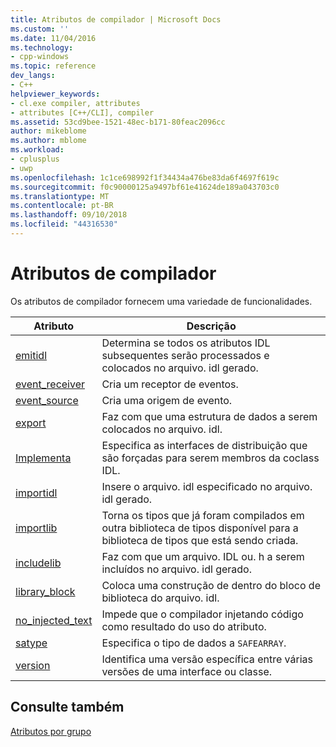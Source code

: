```yaml
---
title: Atributos de compilador | Microsoft Docs
ms.custom: ''
ms.date: 11/04/2016
ms.technology:
- cpp-windows
ms.topic: reference
dev_langs:
- C++
helpviewer_keywords:
- cl.exe compiler, attributes
- attributes [C++/CLI], compiler
ms.assetid: 53cd9bee-1521-48ec-b171-80feac2096cc
author: mikeblome
ms.author: mblome
ms.workload:
- cplusplus
- uwp
ms.openlocfilehash: 1c1ce698992f1f34434a476be83da6f4697f619c
ms.sourcegitcommit: f0c90000125a9497bf61e41624de189a043703c0
ms.translationtype: MT
ms.contentlocale: pt-BR
ms.lasthandoff: 09/10/2018
ms.locfileid: "44316530"
---
```

# <a name="compiler-attributes"></a>Atributos de compilador

Os atributos de compilador fornecem uma variedade de funcionalidades.

|Atributo|Descrição|
|---------------|-----------------|
|[emitidl](../windows/emitidl.md)|Determina se todos os atributos IDL subsequentes serão processados e colocados no arquivo. idl gerado.|
|[event_receiver](../windows/event-receiver.md)|Cria um receptor de eventos.|
|[event_source](../windows/event-source.md)|Cria uma origem de evento.|
|[export](../windows/export.md)|Faz com que uma estrutura de dados a serem colocados no arquivo. idl.|
|[Implementa](../windows/implements-cpp.md)|Especifica as interfaces de distribuição que são forçadas para serem membros da coclass IDL.|
|[importidl](../windows/importidl.md)|Insere o arquivo. idl especificado no arquivo. idl gerado.|
|[importlib](../windows/importlib.md)|Torna os tipos que já foram compilados em outra biblioteca de tipos disponível para a biblioteca de tipos que está sendo criada.|
|[includelib](../windows/includelib-cpp.md)|Faz com que um arquivo. IDL ou. h a serem incluídos no arquivo. idl gerado.|
|[library_block](../windows/library-block.md)|Coloca uma construção de dentro do bloco de biblioteca do arquivo. idl.|
|[no_injected_text](../windows/no-injected-text.md)|Impede que o compilador injetando código como resultado do uso do atributo.|
|[satype](../windows/satype.md)|Especifica o tipo de dados a `SAFEARRAY`.|
|[version](../windows/version-cpp.md)|Identifica uma versão específica entre várias versões de uma interface ou classe.|

## <a name="see-also"></a>Consulte também

[Atributos por grupo](../windows/attributes-by-group.md)